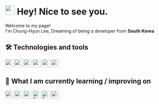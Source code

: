 <h1><img src="https://emojis.slackmojis.com/emojis/images/1531849430/4246/blob-sunglasses.gif?1531849430" width="30"/> Hey! Nice to see you.</h1>

<p>Welcome to my page! </br> I'm Chung-Hyun Lee, Dreaming of being a developer from <b>South Korea</b>

## 🛠  Technologies and tools
<p>
  <img src="https://img.shields.io/badge/-JavaScript-black?style=flat-square&logo=javascript" height="25"/>
  <img src="https://img.shields.io/badge/-HTML5-E34F26?style=flat-square&logo=html5&logoColor=white" height="25"/>
  <img src="https://img.shields.io/badge/-CSS3-1572B6?style=flat-square&logo=css3" height="25"/>
  <img src="https://img.shields.io/badge/-Python-black?style=flat-square&logo=Python" height="25"/>
  <img src="https://img.shields.io/badge/-Bootstrap-563D7C?style=flat-square&logo=bootstrap" height="25"/>
  <img src="https://img.shields.io/badge/-C++-00599C?style=flat-square&logo=c" height="25"/>
</p>

## 📖  What I am currently learning / improving on
<p>
  <img src="https://img.shields.io/badge/-React-black?style=flat-square&logo=react" height="25"/>
  <img src="https://img.shields.io/badge/-TypeScript-007ACC?style=flat-square&logo=typescript" height="25"/>
  <img src="https://img.shields.io/badge/-Nodejs-black?style=flat-square&logo=Node.js" height="25" />
  <img src="https://img.shields.io/badge/Next.js-282C34?logo=next.js&logoColor=FFFFFF" alt="Next.js logo" title="Next.js" height="25" />
  <img src="https://img.shields.io/badge/Express-282C34?logo=express&logoColor=FFFFFF" alt="Express.js logo" title="Express.js" height="25" />
  <img src="https://img.shields.io/badge/-MongoDB-black?style=flat-square&logo=mongodb" height="25"/>
</p>
